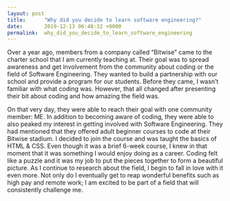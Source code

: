 ```yaml
---
layout: post
title:      "Why did you decide to learn software engineering?"
date:       2019-12-13 06:48:32 +0000
permalink:  why_did_you_decide_to_learn_software_engineering
---
```



Over a year ago, members from a company called “Bitwise” came to the charter school that I am currently teaching at. Their goal was to spread awareness and get involvement from the community about coding or the field of Software Engineering. They wanted to build a partnership with our school and provide a program for our students. Before they came, I wasn’t familiar with what coding was. However, that all changed after presenting their bit about coding and how amazing the field was. 

On that very day, they were able to reach their goal with one community member: ME. In addition to becoming aware of coding, they were able to also peaked my interest in getting involved with Software Engineering. They had mentioned that they offered adult beginner courses to code at their Bitwise stadium. I decided to join the course and was taught the basics of HTML & CSS. Even though it was a brief 6-week course, I knew in that moment that it was something I would enjoy doing as a career. Coding felt like a puzzle and it was my job to put the pieces together to form a beautiful picture. As I continue to research about the field, I begin to fall in love with it even more. Not only do I eventually get to reap wonderful benefits such as high pay and remote work; I am excited to be part of a field that will consistently challenge me.  

